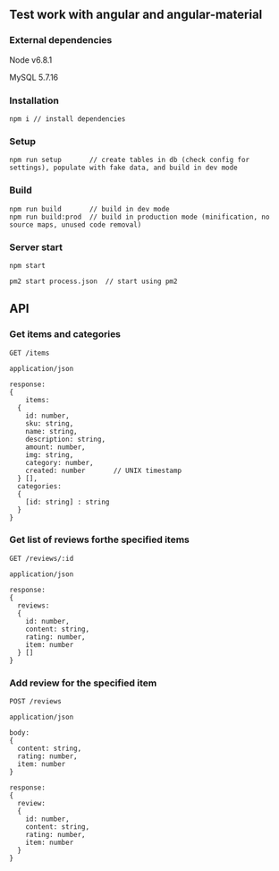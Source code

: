 ## Test work with angular and angular-material

### External dependencies
Node v6.8.1

MySQL 5.7.16

### Installation
```
npm i // install dependencies
```

### Setup
```
npm run setup       // create tables in db (check config for settings), populate with fake data, and build in dev mode
```

### Build
```
npm run build       // build in dev mode
npm run build:prod  // build in production mode (minification, no source maps, unused code removal)
```

### Server start
```
npm start

pm2 start process.json  // start using pm2
```


## API

### Get items and categories
```
GET /items

application/json

response:
{
	items:
  {
    id: number,
    sku: string,
    name: string,
    description: string,
    amount: number,
    img: string,
    category: number,
    created: number       // UNIX timestamp
  } [],
  categories:
  {
    [id: string] : string
  }
}
```

### Get list of reviews forthe specified items
```
GET /reviews/:id

application/json

response:
{
  reviews:
  {
    id: number,
    content: string,
    rating: number,
    item: number
  } []
}
```

### Add review for the specified item
```
POST /reviews

application/json

body:
{
  content: string,
  rating: number,
  item: number
}

response:
{
  review:
  {
    id: number,
    content: string,
    rating: number,
    item: number
  }
}
```